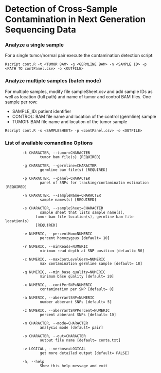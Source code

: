 # Detection of Cross-Sample Contamination in Next Generation Sequencing Data

### Analyze a single sample

For a single tumor/normal pair execute the contamination detection script:

```
Rscript cont.R -t <TUMOR BAM> -g <GERMLINE BAM> -n <SAMPLE ID> -p <PATH TO contPanel.csv> -o <OUTFILE>
```

### Analyze multiple samples (batch mode)

For multiple samples, modify file sampleSheet.csv and add sample IDs as well as location (full path) and name of tumor and control BAM files. One sample per row:

* SAMPLE_ID: 	patient identifier
* CONTROL: 	  BAM file name and location of the control (germline) sample
* TUMOR: 		  BAM file name and location of the tumor sample


```
Rscript cont.R -s <SAMPLESHEET> -p <contPanel.csv> -o <OUTFILE>
```

### List of available comandline Options

```
        -t CHARACTER, --tumor=CHARACTER
                tumor bam file(s) [REQUIRED]

        -g CHARACTER, --germline=CHARACTER
                germline bam file(s) [REQUIRED]

        -p CHARACTER, --panel=CHARACTER
                panel of SNPs for tracking/contaminatin estimation [REQUIRED]

        -n CHARACTER, --sampleName=CHARACTER
                sample names(s) [REQUIRED]

        -s CHARACTER, --sampleSheet=CHARACTER
                sample sheet that lists sample name(s),
              tumor bam file location(s), germline bam file location(s)
              [REQUIRED]

        -e NUMERIC, --percentHom=NUMERIC
                percent homozygous [default= 10]

        -r NUMERIC, --minReads=NUMERIC
                minimum read depth at SNP position [default= 50]

        -c NUMERIC, --maxContLevelGerm=NUMERIC
                max contamination germline sample [default= 10]

        -q NUMERIC, --min_base_quality=NUMERIC
                minimum base quality [default= 20]

        -x NUMERIC, --contPerSNP=NUMERIC
                contamination per SNP [default= 0]

        -a NUMERIC, --aberrantSNP=NUMERIC
                number abberant SNPs [default= 5]

        -z NUMERIC, --aberrantSNPPercent=NUMERIC
                percent abberant SNPs [default= 10]

        -m CHARACTER, --mode=CHARACTER
                analysis mode [default= pair]

        -o CHARACTER, --out=CHARACTER
                output file name [default= conta.txt]

        -v LOGICAL, --verbose=LOGICAL
                get more detailed output [default= FALSE]

        -h, --help
                Show this help message and exit
```